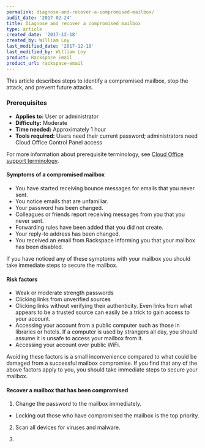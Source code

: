 ```yaml
---
permalink: diagnose-and-recover-a-compromised-mailbox/
audit_date: '2017-02-24'
title: Diagnose and recover a compromised mailbox
type: article
created_date: '2017-12-18'
created_by: William Loy
last_modified_date: '2017-12-18'
last_modified_by: William Loy
product: Rackspace Email
product_url: rackspace-email
---
```


This article describes steps to identify a compromised mailbox, stop the attack, and prevent future attacks.

### Prerequisites

- **Applies to:** User or administrator
- **Difficulty:** Moderate
- **Time needed:** Approximately 1 hour
- **Tools required:**  Users need their current password; administrators need Cloud Office Control Panel access

For more information about prerequisite terminology, see [Cloud Office support terminology](/how-to/cloud-office-support-terminology/).


#### Symptoms of a compromised mailbox

- You have started receiving bounce messages for emails that you never sent.
- You notice emails that are unfamiliar.
- Your password has been changed.
- Colleagues or friends report receiving messages from you that you never sent.   
- Forwarding rules have been added that you did not create.
- Your reply-to address has been changed.
- You received an email from Rackspace informing you that your mailbox has been disabled.

If you have noticed any of these symptoms with your mailbox you should take immediate steps to secure the mailbox.

#### Risk factors

- Weak or moderate strength passwords
- Clicking links from unverified sources
- Clicking links without verifying their authenticity. Even links from what appears to be a trusted source can easily be a trick to gain access to    your account.
- Accessing your account from a public computer such as those in libraries or hotels. If a computer is used by strangers all day, you should assume it is unsafe to access your mailbox from it.
- Accessing your account over public WiFi.

Avoiding these factors is a small inconvenience compared to what could be damaged from a successful mailbox compromise. If you find that any of the above factors apply to you, you should take immediate steps to secure your mailbox.




#### Recover a mailbox that has been compromised

1. Change the password to the mailbox immediately.

  - Locking out those who have compromised the mailbox is the top priority.

2. Scan all devices for viruses and malware.

3.

